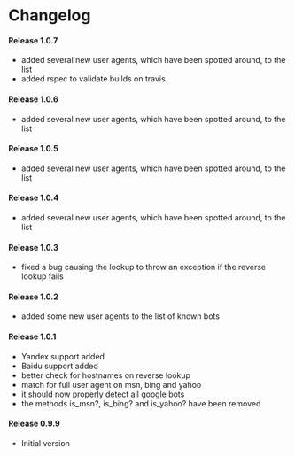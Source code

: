 # Changelog

#### Release 1.0.7

- added several new user agents, which have been spotted around, to the list
- added rspec to validate builds on travis

#### Release 1.0.6

- added several new user agents, which have been spotted around, to the list

#### Release 1.0.5

- added several new user agents, which have been spotted around, to the list

#### Release 1.0.4

- added several new user agents, which have been spotted around, to the list

#### Release 1.0.3

- fixed a bug causing the lookup to throw an exception if the reverse lookup fails

#### Release 1.0.2

- added some new user agents to the list of known bots

#### Release 1.0.1

- Yandex support added
- Baidu support added
- better check for hostnames on reverse lookup
- match for full user agent on msn, bing and yahoo
- it should now properly detect all google bots
- the methods is_msn?, is_bing? and is_yahoo? have been removed

#### Release 0.9.9

- Initial version